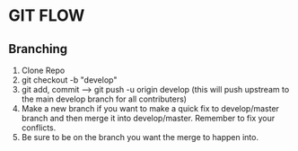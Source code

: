 # GIT FLOW 

## Branching

1. Clone Repo
2. git checkout -b "develop"
3. git add, commit --> git push -u origin develop (this will push upstream to the main develop branch for all contributers)
4. Make a new branch if you want to make a quick fix to develop/master branch and then merge it into develop/master. Remember to fix your conflicts.
5. Be sure to be on the branch you want the merge to happen into.
